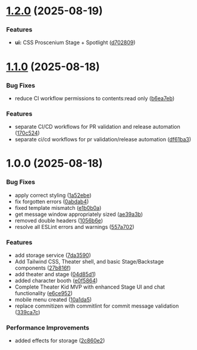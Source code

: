 # [1.2.0](https://github.com/cerealean/theater-kid/compare/v1.1.0...v1.2.0) (2025-08-19)


### Features

* **ui:** CSS Proscenium Stage + Spotlight ([d702809](https://github.com/cerealean/theater-kid/commit/d702809ae948def2ab2ece24a235ba7cbdadb385))

# [1.1.0](https://github.com/cerealean/theater-kid/compare/v1.0.0...v1.1.0) (2025-08-18)


### Bug Fixes

* reduce CI workflow permissions to contents:read only ([b6ea7eb](https://github.com/cerealean/theater-kid/commit/b6ea7eb761a42bed1d920c58fb36281cad8e318d))


### Features

* separate CI/CD workflows for PR validation and release automation ([170c524](https://github.com/cerealean/theater-kid/commit/170c524ae154b8e5891eee412b3154f5ef408f66))
* separate ci/cd workflows for pr validation/release automation ([df61ba3](https://github.com/cerealean/theater-kid/commit/df61ba3947520d7cb2feba404a4307a5be50e83f))

# 1.0.0 (2025-08-18)


### Bug Fixes

* apply correct styling ([1a52ebe](https://github.com/cerealean/theater-kid/commit/1a52ebe23f9a8a15dba692b95d1e1ed4b5ac508e))
* fix forgotten errors ([0abdab4](https://github.com/cerealean/theater-kid/commit/0abdab4aafa4f1143e5ee63a8aa0d5b80d5810d8))
* fixed template mismatch ([e1b0b0a](https://github.com/cerealean/theater-kid/commit/e1b0b0ae173e3b54f0a5c0f9cd96ac644f1d91e1))
* get message window appropriately sized ([ae39a3b](https://github.com/cerealean/theater-kid/commit/ae39a3b19aadb38f8819d677335884fe2d079dd6))
* removed double headers ([1056b6e](https://github.com/cerealean/theater-kid/commit/1056b6e15f20063033a3a9923631d9f00fd3dc94))
* resolve all ESLint errors and warnings ([557a702](https://github.com/cerealean/theater-kid/commit/557a702d55ec6b3ceff6f4628837da5650a116a5))


### Features

* add storage service ([7da3590](https://github.com/cerealean/theater-kid/commit/7da3590839d8a476afd096404a4fe78576693b61))
* Add Tailwind CSS, Theater shell, and basic Stage/Backstage components ([27b816f](https://github.com/cerealean/theater-kid/commit/27b816f42fe891dc9eb1c4fde1423637f708a596))
* add theater and stage ([04d85d1](https://github.com/cerealean/theater-kid/commit/04d85d119e9997cb4f2cd200f1668ae143aa36d2))
* added character booth ([e0f5864](https://github.com/cerealean/theater-kid/commit/e0f5864af05980d2341047caab72979243be5a9a))
* Complete Theater Kid MVP with enhanced Stage UI and chat functionality ([e6ce952](https://github.com/cerealean/theater-kid/commit/e6ce952bfd8603420ac0338e00d4a52cee811b3a))
* mobile menu created ([10a1da5](https://github.com/cerealean/theater-kid/commit/10a1da5fd961a215815283b0692e3661f0e03624))
* replace commitizen with commitlint for commit message validation ([339ca7c](https://github.com/cerealean/theater-kid/commit/339ca7cf31494f6cff7d0c5a35fe48e5ae7bb898))


### Performance Improvements

* added effects for storage ([2c860e2](https://github.com/cerealean/theater-kid/commit/2c860e2e4fea1e3d6d37e5cf5ab7137548fd4a92))
